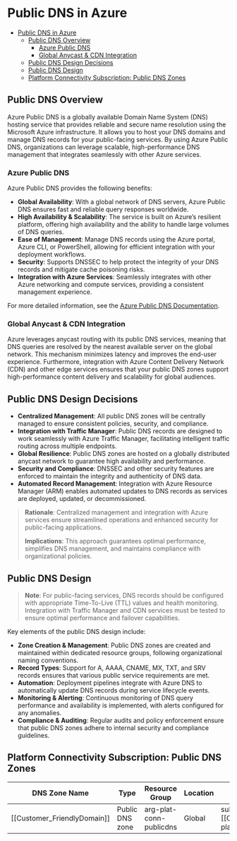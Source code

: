 # Public DNS in Azure

- [Public DNS in Azure](#public-dns-in-azure)
  - [Public DNS Overview](#public-dns-overview)
    - [Azure Public DNS](#azure-public-dns)
    - [Global Anycast & CDN Integration](#global-anycast--cdn-integration)
  - [Public DNS Design Decisions](#public-dns-design-decisions)
  - [Public DNS Design](#public-dns-design)
  - [Platform Connectivity Subscription: Public DNS Zones](#platform-connectivity-subscription-public-dns-zones)

## Public DNS Overview

Azure Public DNS is a globally available Domain Name System (DNS) hosting service that provides reliable and secure name resolution using the Microsoft Azure infrastructure. It allows you to host your DNS domains and manage DNS records for your public-facing services. By using Azure Public DNS, organizations can leverage scalable, high-performance DNS management that integrates seamlessly with other Azure services.

### Azure Public DNS

Azure Public DNS provides the following benefits:

- **Global Availability**: With a global network of DNS servers, Azure Public DNS ensures fast and reliable query responses worldwide.
- **High Availability & Scalability**: The service is built on Azure’s resilient platform, offering high availability and the ability to handle large volumes of DNS queries.
- **Ease of Management**: Manage DNS records using the Azure portal, Azure CLI, or PowerShell, allowing for efficient integration with your deployment workflows.
- **Security**: Supports DNSSEC to help protect the integrity of your DNS records and mitigate cache poisoning risks.
- **Integration with Azure Services**: Seamlessly integrates with other Azure networking and compute services, providing a consistent management experience.

For more detailed information, see the [Azure Public DNS Documentation](https://docs.microsoft.com/en-us/azure/dns/dns-overview).

### Global Anycast & CDN Integration

Azure leverages anycast routing with its public DNS services, meaning that DNS queries are resolved by the nearest available server on the global network. This mechanism minimizes latency and improves the end-user experience. Furthermore, integration with Azure Content Delivery Network (CDN) and other edge services ensures that your public DNS zones support high-performance content delivery and scalability for global audiences.

## Public DNS Design Decisions

- **Centralized Management**: All public DNS zones will be centrally managed to ensure consistent policies, security, and compliance.
- **Integration with Traffic Manager**: Public DNS records are designed to work seamlessly with Azure Traffic Manager, facilitating intelligent traffic routing across multiple endpoints.
- **Global Resilience**: Public DNS zones are hosted on a globally distributed anycast network to guarantee high availability and performance.
- **Security and Compliance**: DNSSEC and other security features are enforced to maintain the integrity and authenticity of DNS data.
- **Automated Record Management**: Integration with Azure Resource Manager (ARM) enables automated updates to DNS records as services are deployed, updated, or decommissioned.

> **Rationale**: Centralized management and integration with Azure services ensure streamlined operations and enhanced security for public-facing applications.
>
> **Implications**: This approach guarantees optimal performance, simplifies DNS management, and maintains compliance with organizational policies.

## Public DNS Design

> **Note**: For public-facing services, DNS records should be configured with appropriate Time-To-Live (TTL) values and health monitoring. Integration with Traffic Manager and CDN services must be tested to ensure optimal performance and failover capabilities.

Key elements of the public DNS design include:

- **Zone Creation & Management**: Public DNS zones are created and maintained within dedicated resource groups, following organizational naming conventions.
- **Record Types**: Support for A, AAAA, CNAME, MX, TXT, and SRV records ensures that various public service requirements are met.
- **Automation**: Deployment pipelines integrate with Azure DNS to automatically update DNS records during service lifecycle events.
- **Monitoring & Alerting**: Continuous monitoring of DNS query performance and availability is implemented, with alerts configured for any anomalies.
- **Compliance & Auditing**: Regular audits and policy enforcement ensure that public DNS zones adhere to internal security and compliance guidelines.

## Platform Connectivity Subscription: Public DNS Zones

| **DNS Zone Name**            | **Type**        | **Resource Group**          | **Location** | **Subscription**                |
| ---------------------------- | --------------- | --------------------------- | ------------ | ------------------------------- |
| [[Customer_FriendlyDomain]]          | Public DNS zone | arg-plat-conn-publicdns      | Global       | sub-[[CustomerCode]]-plat-conn-01        |
